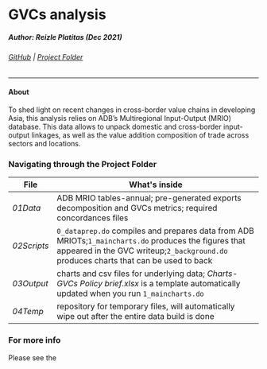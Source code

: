 # GVCs analysis
##### Author: Reizle Platitas  (Dec 2021) 
###### [GitHub][myGH]  | [Project Folder][maindir]
---
#### About
To shed light on recent changes in cross-border value chains in developing Asia, this analysis relies on ADB’s Multiregional Input-Output (MRIO) database. This data allows to unpack domestic and cross-border input-output linkages, as well as the value addition composition of trade across sectors and locations.

### 	Navigating through the Project Folder
| File   | What's inside |
| ----------- | ----------- |
| _01Data_     |  ADB MRIO tables-annual; pre-generated exports decomposition and GVCs metrics; required concordances files |
| _02Scripts_   |  `0_dataprep.do` compiles and prepares data from ADB MRIOTs;`1_maincharts.do` produces the figures that appeared in the GVC writeup;`2_background.do` produces charts that can be used to back   |
| _03Output_   | charts and csv files for underlying data; _Charts-GVCs Policy brief.xlsx_ is a template automatically updated when you run `1_maincharts.do` |
| _04Temp_   | repository for temporary files, will automatically wipe out after the entire data build is done |

### 	For more info 
Please see the 


[myGH]:https://github.com/reizlejade/regionalization-of-value-chains
[maindir]:https://asiandevbank.sharepoint.com/:f:/r/teams/org_ermr/ADO/2022/ADO/Part%20I/External%20Sector/Reizle/GVCs%20research?csf=1&web=1&e=aaOYp3
